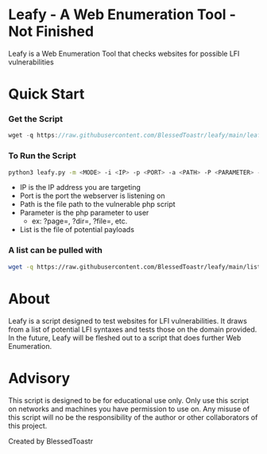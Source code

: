 # Leafy - A Web Enumeration Tool - Not Finished

Leafy is a Web Enumeration Tool that checks websites for possible LFI vulnerabilities

# Quick Start

### Get the Script

```jsx
wget -q https://raw.githubusercontent.com/BlessedToastr/leafy/main/leafy.py
```

### To Run the Script

```bash
python3 leafy.py -m <MODE> -i <IP> -p <PORT> -a <PATH> -P <PARAMETER> -l <LIST>
```

- IP is the IP address you are targeting
- Port is the port the webserver is listening on
- Path is the file path to the vulnerable php script
- Parameter is the php parameter to user
  - ex: ?page=, ?dir=, ?file=, etc.
- List is the file of potential payloads

### A list can be pulled with

```bash
wget -q https://raw.githubusercontent.com/BlessedToastr/leafy/main/list
```

# About

Leafy is a script designed to test websites for LFI vulnerabilities. It draws from a list of potential LFI syntaxes and tests those on the domain provided. In the future, Leafy will be fleshed out to a script that does further Web Enumeration.

# Advisory

This script is designed to be for educational use only. Only use this script on networks and machines you have permission to use on. Any misuse of this script will no be the responsibility of the author or other collaborators of this project. 

Created by BlessedToastr

